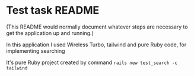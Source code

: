 # Test task README

(This README would normally document whatever steps are necessary to get the
application up and running.)

In this application I used Wireless Turbo, tailwind and pure Ruby code, for
implementing searching

It's pure Ruby project created by command
```rails new test_search -c tailwind```

